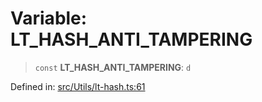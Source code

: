 # Variable: LT\_HASH\_ANTI\_TAMPERING

> `const` **LT\_HASH\_ANTI\_TAMPERING**: `d`

Defined in: [src/Utils/lt-hash.ts:61](https://github.com/Fokusdotid/Baileys/blob/eb819228f591f9a29a091aefc3a8c91a38d77089/src/Utils/lt-hash.ts#L61)
